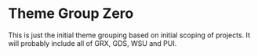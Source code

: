 # Theme Group Zero

This is just the initial theme grouping based on initial scoping of projects.
It will probably include all of GRX, GDS, WSU and PUI.
